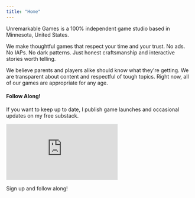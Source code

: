 ```yaml
---
title: "Home"
---
```


Unremarkable Games is a 100% independent game studio based in Minnesota, United States.

We make thoughtful games that respect your time and your trust. No ads. No IAPs. No dark patterns.
Just honest craftsmanship and interactive stories worth telling.

We believe parents and players alike should know what they're getting. We are transparent about
content and respectful of tough topics. Right now, all of our games are appropriate for any age.

#### Follow Along!
If you want to keep up to date, I publish game launches and occasional updates on my free substack.

<iframe src="https://unremarkablegames.substack.com/embed" style="border:1px solid #e5e8e8; background: #424949;" frameborder="0" scrolling="no"></iframe>

Sign up and follow along!